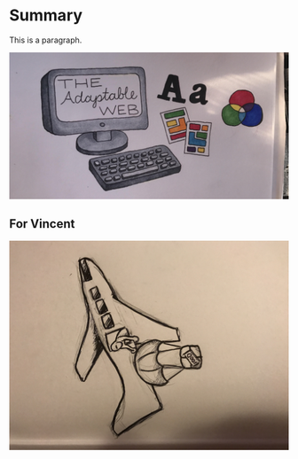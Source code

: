 # Summary

This is a paragraph.

![Hero image for summary](img/illustration.jpg)

## For Vincent

![Image test for orientation](img/optimized-no-exif-data.jpg)
